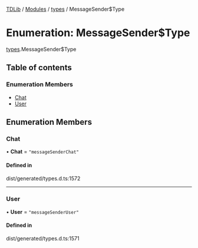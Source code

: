 [TDLib](../README.md) / [Modules](../modules.md) / [types](../modules/types.md) / MessageSender$Type

# Enumeration: MessageSender$Type

[types](../modules/types.md).MessageSender$Type

## Table of contents

### Enumeration Members

- [Chat](types.MessageSender_Type.md#chat)
- [User](types.MessageSender_Type.md#user)

## Enumeration Members

### Chat

• **Chat** = ``"messageSenderChat"``

#### Defined in

dist/generated/types.d.ts:1572

___

### User

• **User** = ``"messageSenderUser"``

#### Defined in

dist/generated/types.d.ts:1571
